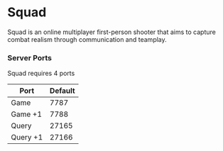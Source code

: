 # Squad

Squad is an online multiplayer first-person shooter that aims to capture combat realism through communication and teamplay.

### Server Ports
Squad requires 4 ports

| Port     | Default |
|----------|---------|
| Game     | 7787    |
| Game +1  | 7788    |
| Query    | 27165   |
| Query +1 | 27166   |
